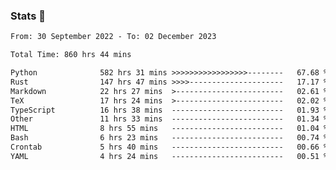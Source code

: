 ### Stats 👋
<!--START_SECTION:waka-->

```txt
From: 30 September 2022 - To: 02 December 2023

Total Time: 860 hrs 44 mins

Python              582 hrs 31 mins >>>>>>>>>>>>>>>>>--------   67.68 %
Rust                147 hrs 47 mins >>>>---------------------   17.17 %
Markdown            22 hrs 27 mins  >------------------------   02.61 %
TeX                 17 hrs 24 mins  >------------------------   02.02 %
TypeScript          16 hrs 38 mins  -------------------------   01.93 %
Other               11 hrs 33 mins  -------------------------   01.34 %
HTML                8 hrs 55 mins   -------------------------   01.04 %
Bash                6 hrs 23 mins   -------------------------   00.74 %
Crontab             5 hrs 40 mins   -------------------------   00.66 %
YAML                4 hrs 24 mins   -------------------------   00.51 %
```

<!--END_SECTION:waka-->

<!--
**buhaytza2005/buhaytza2005** is a ✨ _special_ ✨ repository because its `README.md` (this file) appears on your GitHub profile.

Here are some ideas to get you started:

- 🔭 I’m currently working on ...
- 🌱 I’m currently learning ...
- 👯 I’m looking to collaborate on ...
- 🤔 I’m looking for help with ...
- 💬 Ask me about ...
- 📫 How to reach me: ...
- 😄 Pronouns: ...
- ⚡ Fun fact: ...
-->


